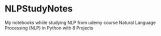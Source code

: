 # NLPStudyNotes
My notebooks whiile studying NLP from udemy course Natural Language Processing (NLP) in Python with 8 Projects

